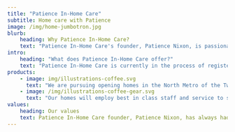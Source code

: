 ```yaml
---
title: "Patience In-Home Care"
subtitle: Home care with Patience
image: /img/home-jumbotron.jpg
blurb:
    heading: Why Patience In-Home Care?
    text: "Patience In-Home Care's founder, Patience Nixon, is passionate about in-home care, helping others and running the business the right way with the right people."
intro:
    heading: "What does Patience In-Home Care offer?"
    text: "Patience In-Home Care is currently in the process of registering, and expects to offer best in class in-home care to North Twin Cities residents sometine in 2021."
products:
    - image: img/illustrations-coffee.svg
      text: "We are pursuing opening homes in the North Metro of the Twin Cities; in 20201 we will be looking to open our first four bed-room home."
    - image: /img/illustrations-coffee-gear.svg
      text: "Our homes will employ best in class staff and service to see our loved ones get the care they deserve."
values:
    heading: Our values
    text: Patience In-Home Care founder, Patience Nixon, has always had a passion for helping others.  Integrity, diversity, putting people first and forward thinking are the pillars of Patience In-Home Care.
---
```


